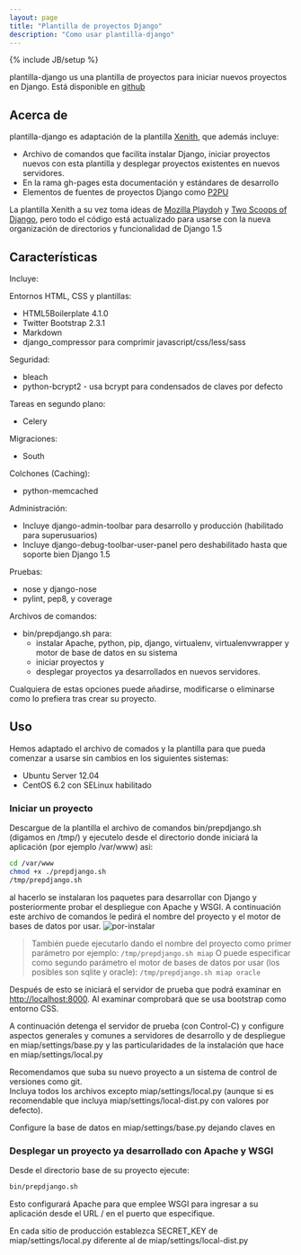 ```yaml
---
layout: page
title: "Plantilla de proyectos Django"
description: "Como usar plantilla-django"
---
```


{% include JB/setup %}

plantilla-django us una plantilla de proyectos para iniciar nuevos proyectos 
en Django.  Está disponible en
[github](https://github.com/vtamara/plantilla-django)

## Acerca de ##


plantilla-django es adaptación de la plantilla [Xenith](https://github.com/xenith/django-base-template), 
que además incluye:

- Archivo de comandos que facilita instalar Django,  iniciar proyectos 
  nuevos con esta plantilla y desplegar proyectos existentes en nuevos 
  servidores.
- En la rama gh-pages esta documentación y estándares de desarrollo
- Elementos de fuentes de proyectos Django como [P2PU][p2pu]

La plantilla Xenith a su vez toma ideas de [Mozilla Playdoh][playdoh] 
y [Two Scoops of Django][twoscoops], pero todo el código está actualizado 
para usarse con la nueva organización de directorios y funcionalidad de 
Django 1.5

[playdoh]: https://github.com/mozilla/playdoh
[twoscoops]: https://github.com/twoscoops/django-twoscoops-project
[p2pu]: https://github.com/p2pu/lernanta

## Características ##

Incluye:


Entornos HTML,  CSS y plantillas:

- HTML5Boilerplate 4.1.0 
- Twitter Bootstrap 2.3.1 
- Markdown
- django_compressor para comprimir javascript/css/less/sass

Seguridad:

- bleach
- python-bcrypt2 - usa bcrypt para condensados de claves por defecto

Tareas en segundo plano:

- Celery

Migraciones:

- South

Colchones (Caching):

- python-memcached

Administración:

- Incluye django-admin-toolbar para desarrollo y producción (habilitado para superusuarios)
- Incluye django-debug-toolbar-user-panel pero deshabilitado hasta que soporte bien Django 1.5

Pruebas:

- nose y django-nose
- pylint, pep8, y coverage

Archivos de comandos:

- bin/prepdjango.sh para:
  - instalar Apache, python, pip, django, virtualenv, virtualenvwrapper y motor de 
    base de datos en su sistema
  - iniciar proyectos y 
  - desplegar proyectos ya desarrollados en nuevos servidores.

Cualquiera de estas opciones puede añadirse, modificarse o eliminarse 
como lo prefiera tras crear su proyecto.

## Uso ##

Hemos adaptado el archivo de comados y la plantilla para que pueda comenzar a usarse sin cambios en los
siguientes sistemas:
* Ubuntu Server 12.04
* CentOS 6.2 con SELinux habilitado

### Iniciar un proyecto ###
 
Descargue de la plantilla el archivo de comandos bin/prepdjango.sh (digamos en /tmp/) y ejecutelo
desde el directorio donde iniciará la aplicación (por ejemplo /var/www) asi:

  ```sh
  cd /var/www
  chmod +x ./prepdjango.sh
  /tmp/prepdjango.sh
  ```
al hacerlo se instalaran los paquetes para desarrollar con Django y posteriormente probar el despliegue
con Apache y WSGI. A continuación este archivo de comandos le pedirá el nombre del 
proyecto y el motor de bases de datos por usar.
![por-instalar]({{BASE_PATH}}/static/img/por-instalar.png "Ejecución interactiva")

> También puede ejecutarlo dando el nombre del proyecto como primer parámetro
> por ejemplo: `/tmp/prepdjango.sh miap`
> O puede especificar como segundo parámetro el motor de bases de datos por usar (los posibles son sqlite 
> y oracle):  `/tmp/prepdjango.sh miap oracle`

Después de esto se iniciará el servidor de prueba que podrá examinar en
[http://localhost:8000](http://localhost:8000).
Al examinar comprobará que se usa bootstrap como entorno CSS.

A continuación detenga el servidor de prueba (con Control-C) y configure aspectos generales y comunes
a servidores de desarrollo y de despliegue en miap/settings/base.py 
y las particularidades de la instalación que hace en miap/settings/local.py

Recomendamos que suba su nuevo proyecto a un sistema de control de versiones como git.  
Incluya todos los archivos excepto miap/settings/local.py (aunque si es recomendable que 
incluya miap/settings/local-dist.py con valores por defecto).

Configure la base de datos en miap/settings/base.py dejando claves en 


### Desplegar un proyecto ya desarrollado con Apache y WSGI ###

Desde el directorio base de su proyecto ejecute:

  ```sh
  bin/prepdjango.sh
  ```

Esto configurará Apache para que emplee WSGI para ingresar a su aplicación desde el URL / en el puerto que
especifique.

En cada sitio de producción establezca SECRET_KEY 
de miap/settings/local.py diferente al de miap/settings/local-dist.py
